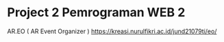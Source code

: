 # Project 2 Pemrograman WEB 2
AR.EO ( AR Event Organizer )
https://kreasi.nurulfikri.ac.id/jund21079ti/eo/
